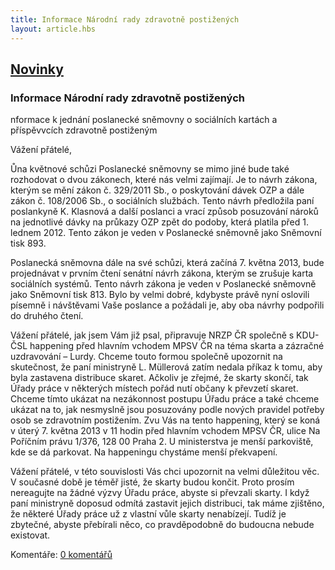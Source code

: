 ```yaml
---
title: Informace Národní rady zdravotně postižených
layout: article.hbs
---
```

## [Novinky](index.php)

### Informace Národní rady zdravotně postižených

nformace k jednání poslanecké sněmovny o sociálních kartách a příspěvvcích zdravotně postiženým  
  
Vážení přátelé,  
  
Ůna květnové schůzi Poslanecké sněmovny se mimo jiné bude také rozhodovat o dvou zákonech, které nás velmi zajímají. Je to návrh zákona, kterým se mění zákon č. 329/2011 Sb., o poskytování dávek OZP a dále zákon č. 108/2006 Sb., o sociálních službách. Tento návrh předložila paní poslankyně K. Klasnová a další poslanci a vrací způsob posuzování nároků na jednotlivé dávky na průkazy OZP zpět do podoby, která platila před 1. lednem 2012. Tento zákon je veden v Poslanecké sněmovně jako Sněmovní tisk 893.  
  
Poslanecká sněmovna dále na své schůzi, která začíná 7. května 2013, bude projednávat v prvním čtení senátní návrh zákona, kterým se zrušuje karta sociálních systémů. Tento návrh zákona je veden v Poslanecké sněmovně jako Sněmovní tisk 813. Bylo by velmi dobré, kdybyste právě nyní oslovili písemně i návštěvami Vaše poslance a požádali je, aby oba návrhy podpořili do druhého čtení.  
  
Vážení přátelé, jak jsem Vám již psal, připravuje NRZP ČR společně s KDU-ČSL happening před hlavním vchodem MPSV ČR na téma skarta a zázračné uzdravování – Lurdy. Chceme touto formou společně upozornit na skutečnost, že paní ministryně L. Müllerová zatím nedala příkaz k tomu, aby byla zastavena distribuce skaret. Ačkoliv je zřejmé, že skarty skončí, tak Úřady práce v některých místech pořád nutí občany k převzetí skaret. Chceme tímto ukázat na nezákonnost postupu Úřadu práce a také chceme ukázat na to, jak nesmyslně jsou posuzovány podle nových pravidel potřeby osob se zdravotním postižením. Zvu Vás na tento happening, který se koná v úterý 7. května 2013 v 11 hodin před hlavním vchodem MPSV ČR, ulice Na Poříčním právu 1/376, 128 00 Praha 2. U ministerstva je menší parkoviště, kde se dá parkovat. Na happeningu chystáme menší překvapení.  
  
Vážení přátelé, v této souvislosti Vás chci upozornit na velmi důležitou věc. V současné době je téměř jisté, že skarty budou končit. Proto prosím nereagujte na žádné výzvy Úřadu práce, abyste si převzali skarty. I když paní ministryně doposud odmítá zastavit jejich distribuci, tak máme zjištěno, že některé Úřady práce už z vlastní vůle skarty nenabízejí. Tudíž je zbytečné, abyste přebírali něco, co pravděpodobně do budoucna nebude existovat.

  
  

Komentáře: [0 komentářů](komentare.php?typ2=0&id=39)